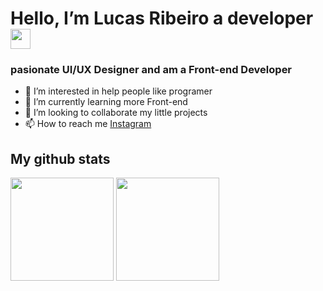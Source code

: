<h1>Hello, I’m Lucas Ribeiro a developer
<img src='https://user-images.githubusercontent.com/113787274/195997464-08d981e8-b16b-47c3-ace2-fe90537959e9.gif' width="32px"></h1>
<h3>pasionate UI/UX Designer and am a Front-end Developer</h3>

<!--list specialization personal-->
<ul>
  <li>👀 I’m interested in help people like programer
  <li>🌱 I’m currently learning more Front-end
  <li>💞️ I’m looking to collaborate my little projects
  <li>📫 How to reach me <a href="https://www.instagram.com/lucasribeiro-santos">Instagram</a>
</ul>

## My github stats

<div>
<img height="165em" width: "100em" src="https://github-readme-stats.vercel.app/api?username=LucasRibeiro-Santos&count_private=true&theme=github_dark&include_all_commits=true" />
<img height="165em" width: "100em" src="https://github-readme-stats.vercel.app/api/top-langs/?username=LucasRibeiro-Santos&layout=compact&theme=github_dark&include_all_commits=true" />
</div>
